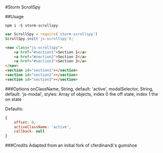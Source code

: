 #Storm ScrollSpy

##Usage
```
npm i -S storm-scrollspy
```

```javascript
var ScrollSpy = require('storm-scrollspy')
ScrollSpy.init('js-scrollspy');
```

```html
<nav class="js-scrollspy">
    <a href="#section1">Section 1</a>
    <a href="#section2">Section 2</a>
    <a href="#section3">Section 3</a>
</nav>
<section id="section1"></section>
<section id="section2"></section>
<section id="section3"></section>
```

###Options
onClassName, String, default: 'active',
modalSelector, String, default: 'js-modal',
styles: Array of objects, index 0 the off state, index 1 the on state

Defaults:

```javascript
{
	offset: 0,
	activeClassName: 'active',
	callback: null
}
```

###Credits
Adapted from an initial fork of cferdinandi's gumshoe